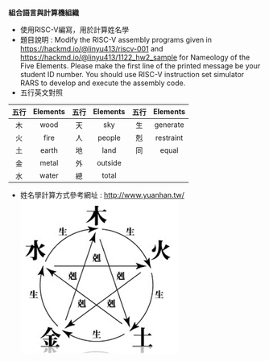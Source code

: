 **組合語言與計算機組織**  
- 使用RISC-V編寫，用於計算姓名學
- 題目說明
  : Modify the RISC-V assembly programs given in https://hackmd.io/@linyu413/riscv-001 and https://hackmd.io/@linyu413/1122_hw2_sample for Nameology of the Five Elements. Please make the first line of the printed message be your student ID number. You should use RISC-V instruction set simulator RARS to develop and execute the assembly code.
- 五行英文對照

| 五行 | Elements | 五行 | Elements | 五行 | Elements |
| :---: | :---: | :---: | :---: | :---: | :---: |
| 木 | wood |  天 | sky | 生 | generate |
| 火 | fire | 人 | people | 剋 | restraint |
| 土 | earth | 地 | land | 同 | equal |
| 金 | metal | 外 | outside |
| 水 | water | 總 | total |

- 姓名學計算方式參考網址
  : http://www.yuanhan.tw/  
![image](https://github.com/YuHsin1121/Project/blob/main/%E7%B5%84%E5%90%88%E8%AA%9E%E8%A8%80%E8%88%87%E8%A8%88%E7%AE%97%E6%A9%9F%E7%B5%84%E7%B9%94/01.png)
